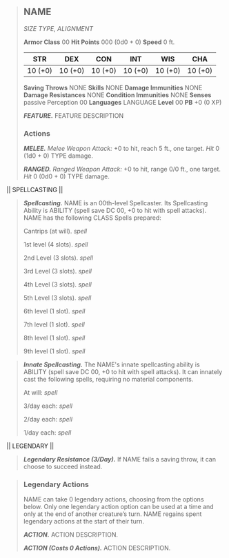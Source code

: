 

> ## NAME
>*SIZE TYPE, ALIGNMENT*
>
> **Armor Class** 00
> **Hit Points** 000 (0d0 + 0)
> **Speed** 0 ft.
>
>|   STR   |   DEX   |   CON   |   INT   |   WIS   |   CHA   |
>|:-------:|:-------:|:-------:|:-------:|:-------:|:-------:|
>| 10 (+0) | 10 (+0) | 10 (+0) | 10 (+0) | 10 (+0) | 10 (+0) |
>
> **Saving Throws** NONE
> **Skills** NONE
> **Damage Immunities** NONE
> **Damage Resistances** NONE
> **Condition Immunities** NONE
> **Senses** passive Perception 00
> **Languages** LANGUAGE
> **Level** 00 **PB** +0 (0 XP)
> 
> ***FEATURE.*** FEATURE DESCRIPTION
>
> ### Actions
> ***MELEE.*** *Melee Weapon Attack:* +0 to hit, reach 5 ft., one target. *Hit* 0 (1d0 + 0) TYPE damage. 
>
> ***RANGED.*** *Ranged Weapon Attack:* +0 to hit, range 0/0 ft., one target. *Hit* 0 (0d0 + 0) TYPE damage. 


||          SPELLCASTING          ||

> ***Spellcasting.*** NAME is an 00th-level Spellcaster. Its Spellcasting Ability is ABILITY (spell save DC 00, +0 to hit with spell attacks). NAME has the following CLASS Spells prepared:
>
> Cantrips (at will). *spell*
>
> 1st level (4 slots). *spell*
>
> 2nd Level (3 slots). *spell*
>
> 3rd Level (3 slots). *spell*
>
> 4th Level (3 slots). *spell*
>
> 5th Level (3 slots). *spell*
>
> 6th level (1 slot). *spell*
>
> 7th level (1 slot). *spell*
>
> 8th level (1 slot). *spell*
>
> 9th level (1 slot). *spell*
>

> ***Innate Spellcasting.*** The NAME's innate spellcasting ability is ABILITY (spell save DC 00, +0 to hit with spell attacks). It can innately cast the following spells, requiring no material components.
>
> At will: *spell*
>
> 3/day each: *spell*
>
> 2/day each: *spell*
>
> 1/day each: *spell*


||            LEGENDARY            ||

> ***Legendary Resistance (3/Day).***
> If NAME fails a saving throw, it can choose to succeed instead.
>


> ### Legendary Actions
> NAME can take 0 legendary actions, choosing from the options below. Only one legendary action option can be used at a time and only at the end of another creature’s turn. NAME regains spent legendary actions at the start of their turn.
>
> ***ACTION.*** ACTION DESCRIPTION.
>
> ***ACTION (Costs 0 Actions).*** ACTION DESCRIPTION.
>